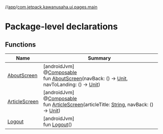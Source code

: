 //[app](../../index.md)/[com.jetpack.kawanusaha.ui.pages.main](index.md)

# Package-level declarations

## Functions

| Name | Summary |
|---|---|
| [AboutScreen](-about-screen.md) | [androidJvm]<br>@[Composable](https://developer.android.com/reference/kotlin/androidx/compose/runtime/Composable.html)<br>fun [AboutScreen](-about-screen.md)(navBack: () -&gt; [Unit](https://kotlinlang.org/api/latest/jvm/stdlib/kotlin/-unit/index.html), navToLanding: () -&gt; [Unit](https://kotlinlang.org/api/latest/jvm/stdlib/kotlin/-unit/index.html)) |
| [ArticleScreen](-article-screen.md) | [androidJvm]<br>@[Composable](https://developer.android.com/reference/kotlin/androidx/compose/runtime/Composable.html)<br>fun [ArticleScreen](-article-screen.md)(articleTitle: [String](https://kotlinlang.org/api/latest/jvm/stdlib/kotlin/-string/index.html), navBack: () -&gt; [Unit](https://kotlinlang.org/api/latest/jvm/stdlib/kotlin/-unit/index.html)) |
| [Logout](-logout.md) | [androidJvm]<br>fun [Logout](-logout.md)() |
